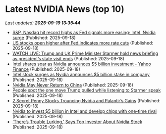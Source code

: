 # Latest NVIDIA News (top 10)
_Last updated: **2025-09-19 13:35:44**_

- [S&P, Nasdaq hit record highs as Fed signals more easing; Intel, Nvidia surge](https://economictimes.indiatimes.com/tech/technology/us-stocks-open-higher-after-fed-indicates-more-rate-cuts/articleshow/123978924.cms) (Published: 2025-09-18)
- [US stocks open higher after Fed indicates more rate cuts](https://economictimes.indiatimes.com/markets/stocks/news/us-stocks-open-higher-after-fed-indicates-more-rate-cuts/articleshow/123978007.cms) (Published: 2025-09-18)
- [WATCH LIVE: Trump and UK Prime Minister Starmer hold news briefing as president’s state visit ends](https://www.pbs.org/newshour/politics/watch-live-trump-and-uk-prime-minister-starmer-hold-news-briefing-as-presidents-state-visit-ends) (Published: 2025-09-18)
- [Intel shares soar as Nvidia announces $5 billion investment - Yahoo Finance](https://slashdot.org/firehose.pl?op=view&amp;id=179346648) (Published: 2025-09-18)
- [Intel stock surges as Nvidia announces $5 billion stake in company](https://finance.yahoo.com/news/intel-stock-surges-as-nvidia-announces-5-billion-stake-in-company-133204180.html) (Published: 2025-09-18)
- [Nvidia May Never Return to China](https://biztoc.com/x/8a8fae233160349c) (Published: 2025-09-18)
- [People spot the one move Trump pulled while listening to Starmer speak](https://www.ladbible.com/news/world-news/donald-trump-checking-nails-keir-starmer-conference-709998-20250918) (Published: 2025-09-18)
- [2 Secret Penny Stocks Trouncing Nvidia and Palantir’s Gains](https://biztoc.com/x/eecc88d49cbbd439) (Published: 2025-09-18)
- [Nvidia to invest $5 billion in Intel and develop chips with one-time rival](https://biztoc.com/x/ef6c10c3ad73e835) (Published: 2025-09-18)
- [‘There’s Trouble Lurking,’ Says Top Investor About Nvidia Stock](https://biztoc.com/x/317ec71040cf047c) (Published: 2025-09-18)
